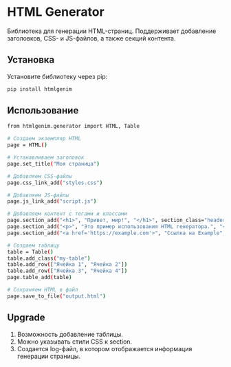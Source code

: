 # HTML Generator

Библиотека для генерации HTML-страниц. Поддерживает добавление заголовков, CSS- и JS-файлов, а также секций контента.

## Установка

Установите библиотеку через pip:

```bash
pip install htmlgenim
```

## Использование
```bash
from htmlgenim.generator import HTML, Table

# Создаем экземпляр HTML
page = HTML()

# Устанавливаем заголовок
page.set_title("Моя страница")

# Добавляем CSS-файлы
page.css_link_add("styles.css")

# Добавляем JS-файлы
page.js_link_add("script.js")

# Добавляем контент с тегами и классами
page.section_add("<h1>", "Привет, мир!", "</h1>", section_class="header")
page.section_add("<p>", "Это пример использования HTML генератора.", "</p>", section_class="content")
page.section_add("<a href='https://example.com'>", "Ссылка на Example", "</a>", section_class="link")

# Создаем таблицу
table = Table()
table.add_class("my-table")
table.add_row(["Ячейка 1", "Ячейка 2"])
table.add_row(["Ячейка 3", "Ячейка 4"])
page.table_add(table)

# Сохраняем HTML в файл
page.save_to_file("output.html")
```

## Upgrade
1. Возможность добавление таблицы.
2. Можно указывать стили CSS к section.
3. Создается log-файл, в котором отображается информация генерации страницы.